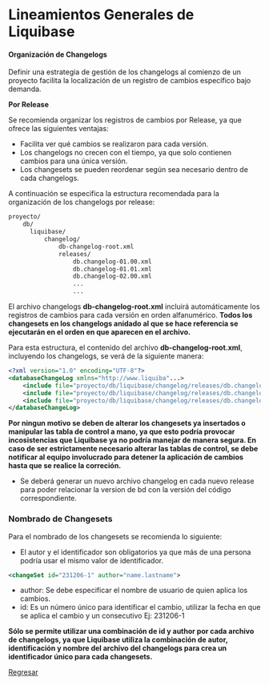 # Lineamientos Generales de Liquibase

#### Organización de Changelogs

Definir una estrategia de gestión de los changelogs al comienzo de un proyecto facilita la localización de un registro de cambios específico bajo demanda.

**Por Release**

Se recomienda organizar los registros de cambios por Release, ya que ofrece las siguientes ventajas:

* Facilita ver qué cambios se realizaron para cada versión.
* Los changelogs no crecen con el tiempo, ya que solo contienen cambios para una única versión.
* Los changesets se pueden reordenar según sea necesario dentro de cada changelogs.

A continuación se especifica la estructura recomendada para la organización de los changelogs por release:

```xml
proyecto/
    db/
      liquibase/
          changelog/
              db-changelog-root.xml
              releases/
                  db.changelog-01.00.xml
                  db.changelog-01.01.xml
                  db.changelog-02.00.xml
                  ...
                  ...
```

El archivo changelogs **db-changelog-root.xml** incluirá automáticamente los registros de cambios para cada versión en orden alfanumérico. **Todos los changesets en los changelogs anidado al que se hace referencia se ejecutarán en el orden en que aparecen en el archivo.**

Para esta estructura, el contenido del archivo **db-changelog-root.xml**, incluyendo los changelogs, se verá de la siguiente manera:

```xml
<?xml version="1.0" encoding="UTF-8"?>
<databaseChangeLog xmlns="http://www.liquiba"...>
    <include file="proyecto/db/liquibase/changelog/releases/db.changelog-01.00.xml"/>
    <include file="proyecto/db/liquibase/changelog/releases/db.changelog-01.01.xml"/>
    <include file="proyecto/db/liquibase/changelog/releases/db.changelog-02.00.xml"/>
</databaseChangeLog>
```

**Por ningun motivo se deben de alterar los changesets ya insertados o manipular las tabla de control a mano, ya que esto podría provocar incosistencias que Liquibase ya no podría manejar de manera segura.
En caso de ser estrictamente necesario alterar las tablas de control, se debe notificar al equipo involucrado para detener la aplicación de cambios hasta que se realice la correción.**

* Se deberá generar un nuevo archivo changelog en cada nuevo release para poder relacionar la version de bd con la versión del código correspondiente.

### Nombrado de Changesets

Para el nombrado de los changesets se recomienda lo siguiente:

* El autor y el identificador son obligatorios ya que más de una persona podría usar el mismo valor de identificador.


```xml
<changeSet id="231206-1" author="name.lastname">  
```

- author: Se debe especificar el nombre de usuario de quien aplica los cambios.
- id: Es un número único para identificar el cambio, utilizar la fecha en que se aplica el cambio y un consecutivo
Ej: 231206-1

**Sólo se permite utilizar una combinación de id y author por cada archivo de changelogs, ya que Liquibase utiliza la combinación de autor, identificación y nombre del archivo del changelogs para crea un identificador único para cada changesets.**

[Regresar](../README.md)


